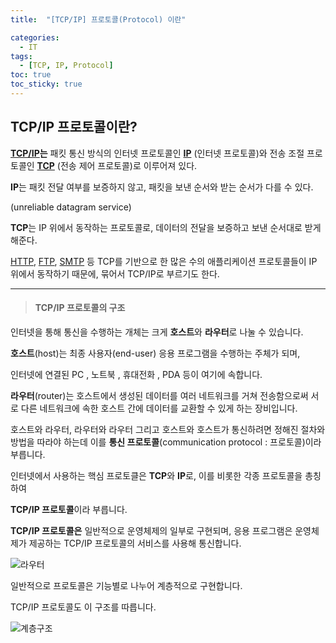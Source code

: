 ```yaml
---
title:  "[TCP/IP] 프로토콜(Protocol) 이란"

categories:
  - IT
tags:
  - [TCP, IP, Protocol]
toc: true
toc_sticky: true
---
```


## TCP/IP 프로토콜이란?

[**TCP/IP**](https://ko.wikipedia.org/wiki/TCP/IP)**는** 패킷 통신 방식의 인터넷 프로토콜인 [**IP**](https://ko.wikipedia.org/wiki/인터넷_프로토콜) (인터넷 프로토콜)와 전송 조절 프로토콜인 [**TCP**](https://ko.wikipedia.org/wiki/전송_제어_프로토콜) (전송 제어 프로토콜)로 이루어져 있다. 

**IP**는 패킷 전달 여부를 보증하지 않고, 패킷을 보낸 순서와 받는 순서가 다를 수 있다.

(unreliable datagram service) 

**TCP**는 IP 위에서 동작하는 프로토콜로, 데이터의 전달을 보증하고 보낸 순서대로 받게 해준다. 

[HTTP](https://ko.wikipedia.org/wiki/HTTP), [FTP](https://ko.wikipedia.org/wiki/파일_전송_프로토콜), [SMTP](https://ko.wikipedia.org/wiki/SMTP) 등 TCP를 기반으로 한 많은 수의 애플리케이션 프로토콜들이 IP 위에서 동작하기 때문에, 묶어서 TCP/IP로 부르기도 한다. 

---

> #### TCP/IP 프로토콜의 구조

인터넷을 통해 통신을 수행하는 개체는 크게 **호스트**와 **라우터**로 나눌 수 있습니다.

 

**호스트**(host)는 최종 사용자(end-user) 응용 프로그램을 수행하는 주체가 되며,

인터넷에 연결된 PC , 노트북 , 휴대전화 , PDA 등이 여기에 속합니다.



**라우터**(router)는 호스트에서 생성된 데이터를 여러 네트워크를 거쳐 전송함으로써 서로 다른 네트워크에 속한 호스트 간에 데이터를 교환할 수 있게 하는 장비입니다.



호스트와 라우터, 라우터와 라우터 그리고 호스트와 호스트가 통신하려면 정해진 절차와 방법을 따라야 하는데 이를 **통신 프로토콜**(communication protocol : 프로토콜)이라 부릅니다.



인터넷에서 사용하는 핵심 프로토클은 **TCP**와 **IP**로, 이를 비롯한 각종 프로토콜을 총칭하여

**TCP/IP 프로토콜**이라 부릅니다.



**TCP/IP 프로토콜은** 일반적으로 운영체제의 일부로 구현되며, 응용 프로그램은 운영체제가 제공하는 TCP/IP 프로토콜의 서비스를 사용해 통신합니다.

![라우터](https://img1.daumcdn.net/thumb/R1280x0/?scode=mtistory2&fname=http%3A%2F%2Fcfile24.uf.tistory.com%2Fimage%2F214BF13958E523A43376D5)

일반적으로 프로토콜은 기능별로 나누어 계층적으로 구현합니다.

TCP/IP 프로토콜도 이 구조를 따릅니다.

![계층구조](https://img1.daumcdn.net/thumb/R1280x0/?scode=mtistory2&fname=http%3A%2F%2Fcfile7.uf.tistory.com%2Fimage%2F245EC83958E523A40F50FC)